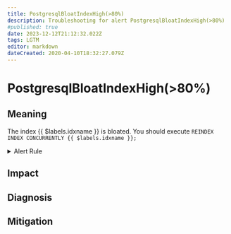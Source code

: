```yaml
---
title: PostgresqlBloatIndexHigh(>80%)
description: Troubleshooting for alert PostgresqlBloatIndexHigh(>80%)
#published: true
date: 2023-12-12T21:12:32.022Z
tags: LGTM
editor: markdown
dateCreated: 2020-04-10T18:32:27.079Z
---
```


# PostgresqlBloatIndexHigh(>80%)

## Meaning
[//]: # "Short paragraph that explains what the alert means"
The index {{ $labels.idxname }} is bloated. You should execute `REINDEX INDEX CONCURRENTLY {{ $labels.idxname }};`

<details>
  <summary>Alert Rule</summary>

  ```yaml
alert: PostgresqlBloatIndexHigh(>80%)
expr: pg_bloat_btree_bloat_pct > 80 and on (idxname) (pg_bloat_btree_real_size > 100000000)
for: 1h
labels:
    severity: warning
annotations:
    summary: Postgresql bloat index high (> 80%) (instance {{ $labels.instance }})
    description: |-
        The index {{ $labels.idxname }} is bloated. You should execute `REINDEX INDEX CONCURRENTLY {{ $labels.idxname }};`
          VALUE = {{ $value }}
          LABELS = {{ $labels }}
    runbook: http://wiki.ringsq.io/runbook/PostgresqlBloatIndexHigh(>80%)

  ```
</details>


## Impact
[//]: # "What could / will happen if the alert is not addressed"



## Diagnosis
[//]: # "Steps to take to identify the cause of the problem"



## Mitigation
[//]: # "The steps necessary to resolve the alert"
